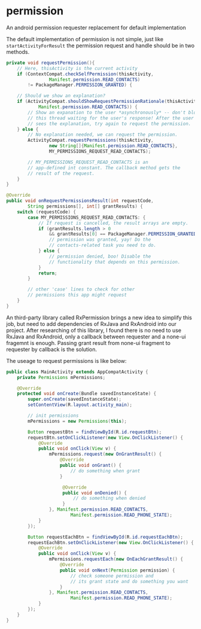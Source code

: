 # permission
An android permission requester replacement for default implementation

The default implementation of permission is not simple, just like `startActivityForResult` the permission request and handle should be in two methods.

```java
private void requestPermission(){
  	// Here, thisActivity is the current activity
	if (ContextCompat.checkSelfPermission(thisActivity,
                Manifest.permission.READ_CONTACTS)
        != PackageManager.PERMISSION_GRANTED) {

    // Should we show an explanation?
    if (ActivityCompat.shouldShowRequestPermissionRationale(thisActivity,
            Manifest.permission.READ_CONTACTS)) {
        // Show an expanation to the user *asynchronously* -- don't block
        // this thread waiting for the user's response! After the user
        // sees the explanation, try again to request the permission.
    } else {
        // No explanation needed, we can request the permission.
        ActivityCompat.requestPermissions(thisActivity,
                new String[]{Manifest.permission.READ_CONTACTS},
                MY_PERMISSIONS_REQUEST_READ_CONTACTS);

        // MY_PERMISSIONS_REQUEST_READ_CONTACTS is an
        // app-defined int constant. The callback method gets the
        // result of the request.
    }
}

@Override
public void onRequestPermissionsResult(int requestCode,
        String permissions[], int[] grantResults) {
    switch (requestCode) {
        case MY_PERMISSIONS_REQUEST_READ_CONTACTS: {
            // If request is cancelled, the result arrays are empty.
            if (grantResults.length > 0
                && grantResults[0] == PackageManager.PERMISSION_GRANTED) {
                // permission was granted, yay! Do the
                // contacts-related task you need to do.
            } else {
                // permission denied, boo! Disable the
                // functionality that depends on this permission.
            }
            return;
        }

        // other 'case' lines to check for other
        // permissions this app might request
    }
}
```

An third-party library called RxPermission brings a new idea to simplify this job, but need to add dependencies of RxJava and RxAndroid into our project. After researching of this library, I found there is no need to use RxJava and RxAndroid, only a callback between requester and a none-ui fragemnt is enough. Passing grant result from none-ui fragment to requester by callback is the solution.

The useage to request permissions is like below:

```java
public class MainActivity extends AppCompatActivity {
    private Permissions mPermissions;

    @Override
    protected void onCreate(Bundle savedInstanceState) {
        super.onCreate(savedInstanceState);
        setContentView(R.layout.activity_main);

        // init permissions
        mPermissions = new Permissions(this);

        Button requestBtn = findViewById(R.id.requestBtn);
        requestBtn.setOnClickListener(new View.OnClickListener() {
            @Override
            public void onClick(View v) {
                mPermissions.request(new OnGrantResult() {
                    @Override
                    public void onGrant() {
                        // do something when grant
                    }

                     @Override
                     public void onDenied() {
                         // do something when denied
                     }
                }, Manifest.permission.READ_CONTACTS,
                        Manifest.permission.READ_PHONE_STATE);
            }
        });

        Button requestEachBtn = findViewById(R.id.requestEachBtn);
        requestEachBtn.setOnClickListener(new View.OnClickListener() {
            @Override
            public void onClick(View v) {
                mPermissions.requestEach(new OnEachGrantResult() {
                    @Override
                    public void onNext(Permission permission) {
                        // check someone permission and
                        // its grant state and do something you want
                    }
                }, Manifest.permission.READ_CONTACTS,
                        Manifest.permission.READ_PHONE_STATE);
            }
        });
    }
}
```
